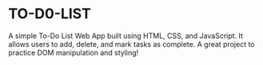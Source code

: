 # TO-D0-LIST
A simple To-Do List Web App built using HTML, CSS, and JavaScript. It allows users to add, delete, and mark tasks as complete. A great project to practice DOM manipulation and styling!
